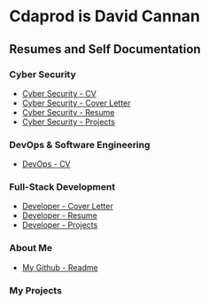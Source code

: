 # Cdaprod is David Cannan
## Resumes and Self Documentation

### Cyber Security
- [Cyber Security - CV](/Pentest-Related/Markdown-Versions/CV.md)
- [Cyber Security - Cover Letter](/resumes/Pentest-Related/Markdown-Versions/coverletter.md)
- [Cyber Security - Resume](/Pentest-Related/Markdown-Versions/resume.md)
- [Cyber Security - Projects](Pentest-Related/Markdown-Versions/projects.md)

### DevOps & Software Engineering
- [DevOps - CV](/DevOps-Related/Markdown-Versions/DevOps-CV.md)

### Full-Stack Development
- [Developer - Cover Letter]()
- [Developer - Resume]()
- [Developer - Projects]()

### About Me
- [My Github - Readme](https://github.com/Cdaprod)

### My Projects 